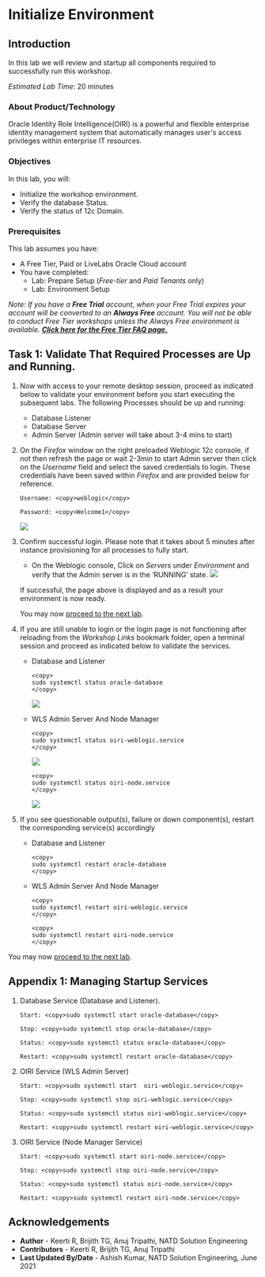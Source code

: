 # Initialize Environment

## Introduction

In this lab we will review and startup all components required to successfully run this workshop.

*Estimated Lab Time*: 20 minutes

### About Product/Technology
Oracle Identity Role Intelligence(OIRI) is a powerful and flexible enterprise identity management system that automatically manages user's access privileges within enterprise IT resources.

### Objectives

In this lab, you will:
* Initialize the workshop environment.
* Verify the database Status.
* Verify the status of 12c Domain.

### Prerequisites
This lab assumes you have:
- A Free Tier, Paid or LiveLabs Oracle Cloud account
- You have completed:
    - Lab: Prepare Setup (*Free-tier* and *Paid Tenants* only)
    - Lab: Environment Setup

*Note: If you have a **Free Trial** account, when your Free Trial expires your account will be converted to an **Always Free** account. You will not be able to conduct Free Tier workshops unless the Always Free environment is available. **[Click here for the Free Tier FAQ page.](https://www.oracle.com/cloud/free/faq.html)***


## Task 1: Validate That Required Processes are Up and Running.
1. Now with access to your remote desktop session, proceed as indicated below to validate your environment before you start executing the subsequent labs. The following Processes should be up and running:

    - Database Listener
    - Database Server
    - Admin Server (Admin server will take about 3-4 mins to start)

2. On the *Firefox* window on the right preloaded Weblogic 12c console, if not then refresh the page or wait 2-3min to start Admin server then click on the *Username* field and select the saved credentials to login. These credentials have been saved within *Firefox* and are provided below for reference.

    ```
    Username: <copy>weblogic</copy>
    ```

    ```
    Password: <copy>Welcome1</copy>
    ```

    ![](images/oiri-vnc.png " ")

3. Confirm successful login. Please note that it takes about 5 minutes after instance provisioning for all processes to fully start.
    - On the Weblogic console, Click on *Servers* under *Environment* and verify that the Admin server is in the ‘RUNNING’ state.
    ![](images/oiri-landing.png " ")

    If successful, the page above is displayed and as a result your environment is now ready.  

    You may now [proceed to the next lab](#next).

4. If you are still unable to login or the login page is not functioning after reloading from the *Workshop Links* bookmark folder, open a terminal session and proceed as indicated below to validate the services.

    - Database and Listener
        ```
        <copy>
        sudo systemctl status oracle-database
        </copy>
        ```
        ![](images/4-db.png " ")

    - WLS Admin Server And Node Manager

        ```
        <copy>
        sudo systemctl status oiri-weblogic.service
        </copy>
        ```
        ![](images/oiri-wls-service.png " ")

        ```
        <copy>
        sudo systemctl status oiri-node.service
        </copy>
        ```
        ![](images/oiri-node-service.png " ")

5. If you see questionable output(s), failure or down component(s), restart the corresponding service(s) accordingly

    - Database and Listener
        ```
        <copy>
        sudo systemctl restart oracle-database
        </copy>
        ```

    - WLS Admin Server And Node Manager

        ```
        <copy>
        sudo systemctl restart oiri-weblogic.service
        </copy>
        ```
        ```
        <copy>
        sudo systemctl restart oiri-node.service
        </copy>
        ```

You may now [proceed to the next lab](#next).

## Appendix 1: Managing Startup Services

1. Database Service (Database and Listener).

    ```
    Start: <copy>sudo systemctl start oracle-database</copy>
    ```
    ```
    Stop: <copy>sudo systemctl stop oracle-database</copy>
    ```
    ```
    Status: <copy>sudo systemctl status oracle-database</copy>
    ```
    ```
    Restart: <copy>sudo systemctl restart oracle-database</copy>
    ```
2. OIRI Service (WLS Admin Server)

    ```
    Start: <copy>sudo systemctl start  oiri-weblogic.service</copy>
    ```
    ```
    Stop: <copy>sudo systemctl stop oiri-weblogic.service</copy>
    ```
    ```
    Status: <copy>sudo systemctl status oiri-weblogic.service</copy>
    ```
    ```
    Restart: <copy>sudo systemctl restart oiri-weblogic.service</copy>
    ```
3. OIRI Service (Node Manager Service)

    ```
    Start: <copy>sudo systemctl start oiri-node.service</copy>
    ```
    ```
    Stop: <copy>sudo systemctl stop oiri-node.service</copy>
    ```
    ```
    Status: <copy>sudo systemctl status oiri-node.service</copy>
    ```
    ```
    Restart: <copy>sudo systemctl restart oiri-node.service</copy>
    ```

## Acknowledgements
* **Author** - Keerti R, Brijith TG, Anuj Tripathi, NATD Solution Engineering
* **Contributors** -  Keerti R, Brijith TG, Anuj Tripathi
* **Last Updated By/Date** - Ashish Kumar, NATD Solution Engineering, June 2021
